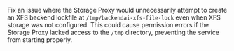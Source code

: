 Fix an issue where the Storage Proxy would unnecessarily attempt to create an XFS backend lockfile at `/tmp/backendai-xfs-file-lock` even when XFS storage was not configured. This could cause permission errors if the Storage Proxy lacked access to the `/tmp` directory, preventing the service from starting properly.
